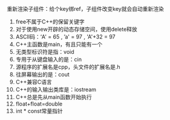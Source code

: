 重新渲染子组件：给个key绑ref，子组件改变key就会自动重新渲染

1. free不属于C++的保留关键字
2. 对于使用new开辟的动态存储空间，使用delete释放
3. ASCII码：‘A' = 65 , ’a' = 97 , 'A'+32 = 97
4. C++主函数是main，有且只能有一个
5. 无类型标识符是指：void
6. 专用于从键盘输入的是：cin
7. 源程序的扩展名是cpp，头文件的扩展名是.h
8. 往屏幕输出的是：cout
9. C++兼容C语言
10. C++的输入输出类库是：iostream
11. C++总是先从main函数开始执行
12. float+float=double
13. int * const常量指针